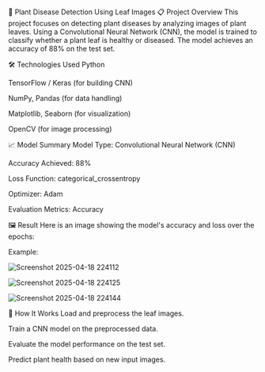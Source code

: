 🌿 Plant Disease Detection Using Leaf Images
📋 Project Overview
This project focuses on detecting plant diseases by analyzing images of plant leaves. Using a Convolutional Neural Network (CNN), the model is trained to classify whether a plant leaf is healthy or diseased.
The model achieves an accuracy of 88% on the test set.

🛠️ Technologies Used
Python

TensorFlow / Keras (for building CNN)

NumPy, Pandas (for data handling)

Matplotlib, Seaborn (for visualization)

OpenCV (for image processing)

📈 Model Summary
Model Type: Convolutional Neural Network (CNN)

Accuracy Achieved: 88%

Loss Function: categorical_crossentropy

Optimizer: Adam

Evaluation Metrics: Accuracy

🖼️ Result
Here is an image showing the model's accuracy and loss over the epochs:

Example:

![Screenshot 2025-04-18 224112](https://github.com/user-attachments/assets/5bcb02f6-f19e-42c7-a8bd-c9c606d77797)

![Screenshot 2025-04-18 224125](https://github.com/user-attachments/assets/b3e0a7b0-8587-4397-90b0-65c84b171ae5)

![Screenshot 2025-04-18 224144](https://github.com/user-attachments/assets/2b5c4651-a349-4ac3-acdc-fd682f0bbf13)



🧠 How It Works
Load and preprocess the leaf images.

Train a CNN model on the preprocessed data.

Evaluate the model performance on the test set.

Predict plant health based on new input images.

